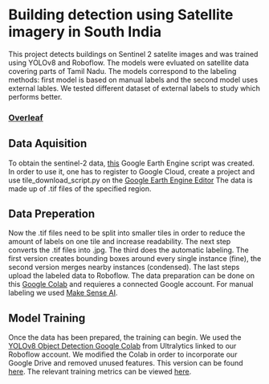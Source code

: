 # Building detection using Satellite imagery in South India
This project detects buildings on Sentinel 2 satelite images and was trained using YOLOv8 and Roboflow. The models were evluated on satellite data covering parts of Tamil Nadu.
The models correspond to the labeling methods:  first model is based on manual labels and the second model uses external lables. We tested different dataset of external labels to study which performs better.
### [Overleaf](https://www.overleaf.com/2887651616xwmcxyxshpwk#ae2f4a)
## Data Aquisition
To obtain the sentinel-2 data, [this](data/tile_download_script.py) Google Earth Engine script was created. In order to use it, one has to register to Google Cloud, create a project and use tile_download_script.py on the [Google Earth Engine Editor](https://code.earthengine.google.com. )
The data is made up of .tif files of the specified region.
## Data Preperation
Now the .tif files need to be split into smaller tiles in order to reduce the amount of labels on one tile and increase readability. The next step converts the .tif files into .jpg. The third does the automatic labeling. The first version creates bounding boxes around every single instance (fine), the second version merges nearby instances (condensed). The last steps upload the labeled data to Roboflow. The data preparation can be done on this [Google Colab](data/TileConvertingAndLabeling.ipynb)
and requieres a connected Google account. For manual labeling we used [Make Sense AI](https://www.makesense.ai/).
## Model Training
Once the data has been prepared, the training can begin. We used the [YOLOv8 Object Detection Google Colab](https://colab.research.google.com/github/roboflow-ai/notebooks/blob/main/notebooks/train-yolov8-object-detection-on-custom-dataset.ipynb) from Ultralytics linked to our Roboflow account. We modified the Colab in order to incorporate our Google Drive and removed unused features. This version can be found [here](training/modified_yolov8_object_detection.ipynb). The relevant training metrics can be viewed [here](/training/training_metrics).
